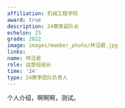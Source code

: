 ```yaml
---
affiliation: 机械工程学院
award: true
description: 24赛季副队长
echelon: 25
grade: 2022
image: images/member_photo/林沼君.jpg
links:
name: 林沼君
role: 运营组组长
time: '24'
type: 24赛季团队负责人
---
```


个人介绍，啊啊啊，测试。


